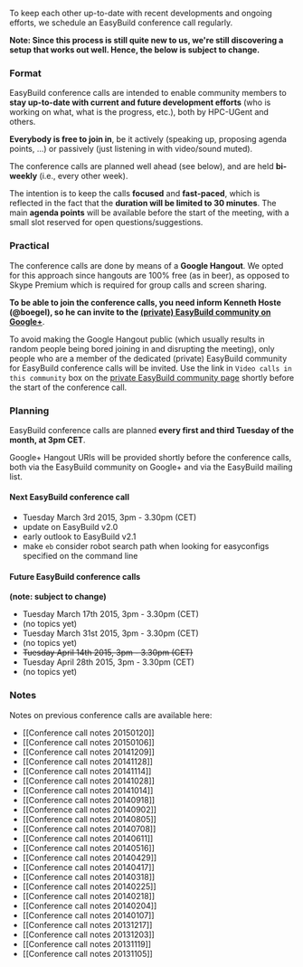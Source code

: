 To keep each other up-to-date with recent developments and ongoing efforts, we schedule an EasyBuild conference call regularly.

**Note: Since this process is still quite new to us, we're still discovering a setup that works out well. Hence, the below is subject to change.**

### Format

EasyBuild conference calls are intended to enable community members to **stay up-to-date with current and future development efforts** (who is working on what, what is the progress, etc.), both by HPC-UGent and others.

**Everybody is free to join in**, be it actively (speaking up, proposing agenda points, ...) or passively (just listening in with video/sound muted).

The conference calls are planned well ahead (see below), and are held **bi-weekly** (i.e., every other week).

The intention is to keep the calls **focused** and **fast-paced**, which is reflected in the fact that the **duration will be limited to 30 minutes**. The main **agenda points** will be available before the start of the meeting, with a small slot reserved for open questions/suggestions.

### Practical

The conference calls are done by means of a **Google Hangout**. We opted for this approach since hangouts are 100% free (as in beer), as opposed to Skype Premium which is required for group calls and screen sharing.

**To be able to join the conference calls, you need inform Kenneth Hoste (@boegel), so he can invite to the [(private) EasyBuild community on Google+](https://plus.google.com/communities/107060659541429449722)**.

To avoid making the Google Hangout public (which usually results in random people being bored joining in and disrupting the meeting), only people who are a member of the dedicated (private) EasyBuild community for EasyBuild conference calls will be invited.
Use the link in `Video calls in this community` box on the [private EasyBuild community page](https://plus.google.com/communities/107060659541429449722) shortly before the start of the conference call.

### Planning

EasyBuild conference calls are planned **every first and third Tuesday of the month, at 3pm CET**.

Google+ Hangout URIs will be provided shortly before the conference calls, both via the EasyBuild community on Google+ and via the EasyBuild mailing list.

#### Next EasyBuild conference call

 * Tuesday March 3rd 2015, 3pm - 3.30pm (CET)
  * update on EasyBuild v2.0
  * early outlook to EasyBuild v2.1
  * make `eb` consider robot search path when looking for easyconfigs specified on the command line

#### Future EasyBuild conference calls

**(note: subject to change)**

 * Tuesday March 17th 2015, 3pm - 3.30pm (CET)
  * (no topics yet)
 * Tuesday March 31st 2015, 3pm - 3.30pm (CET)
  * (no topics yet)
 * ~~Tuesday April 14th 2015, 3pm - 3.30pm (CET)~~
 * Tuesday April 28th 2015, 3pm - 3.30pm (CET)
  * (no topics yet)

### Notes

Notes on previous conference calls are available here:

 * [[Conference call notes 20150120]]
 * [[Conference call notes 20150106]]
 * [[Conference call notes 20141209]]
 * [[Conference call notes 20141128]]
 * [[Conference call notes 20141114]]
 * [[Conference call notes 20141028]]
 * [[Conference call notes 20141014]]
 * [[Conference call notes 20140918]]
 * [[Conference call notes 20140902]]
 * [[Conference call notes 20140805]]
 * [[Conference call notes 20140708]]
 * [[Conference call notes 20140611]]
 * [[Conference call notes 20140516]]
 * [[Conference call notes 20140429]]
 * [[Conference call notes 20140417]]
 * [[Conference call notes 20140318]]
 * [[Conference call notes 20140225]]
 * [[Conference call notes 20140218]]
 * [[Conference call notes 20140204]]
 * [[Conference call notes 20140107]]
 * [[Conference call notes 20131217]]
 * [[Conference call notes 20131203]]
 * [[Conference call notes 20131119]]
 * [[Conference call notes 20131105]]